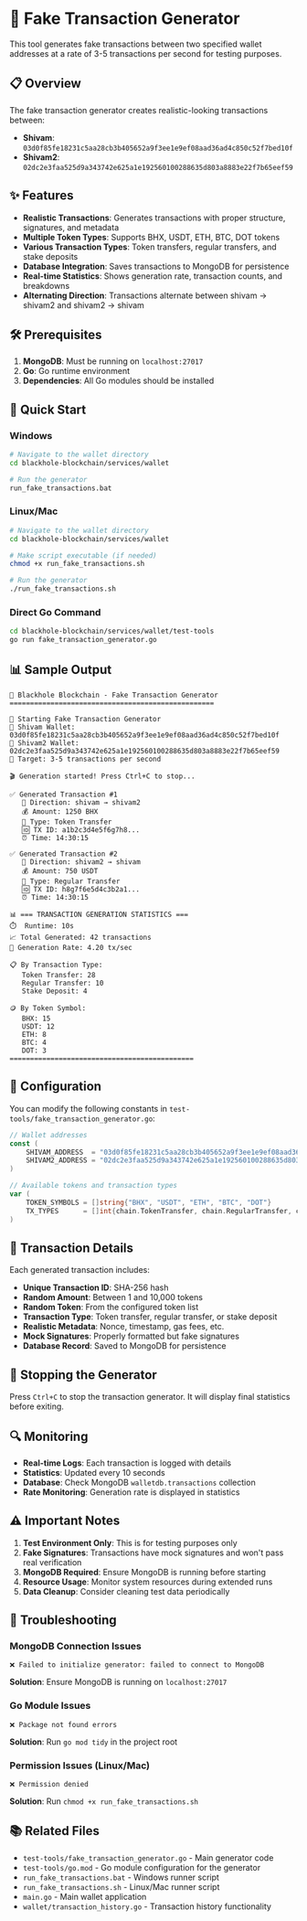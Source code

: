 # 🚀 Fake Transaction Generator

This tool generates fake transactions between two specified wallet addresses at a rate of 3-5 transactions per second for testing purposes.

## 📋 Overview

The fake transaction generator creates realistic-looking transactions between:
- **Shivam**: `03d0f85fe18231c5aa28cb3b405652a9f3ee1e9ef08aad36ad4c850c52f7bed10f`
- **Shivam2**: `02dc2e3faa525d9a343742e625a1e192560100288635d803a8883e22f7b65eef59`

## ✨ Features

- **Realistic Transactions**: Generates transactions with proper structure, signatures, and metadata
- **Multiple Token Types**: Supports BHX, USDT, ETH, BTC, DOT tokens
- **Various Transaction Types**: Token transfers, regular transfers, and stake deposits
- **Database Integration**: Saves transactions to MongoDB for persistence
- **Real-time Statistics**: Shows generation rate, transaction counts, and breakdowns
- **Alternating Direction**: Transactions alternate between shivam → shivam2 and shivam2 → shivam

## 🛠️ Prerequisites

1. **MongoDB**: Must be running on `localhost:27017`
2. **Go**: Go runtime environment
3. **Dependencies**: All Go modules should be installed

## 🚀 Quick Start

### Windows
```bash
# Navigate to the wallet directory
cd blackhole-blockchain/services/wallet

# Run the generator
run_fake_transactions.bat
```

### Linux/Mac
```bash
# Navigate to the wallet directory
cd blackhole-blockchain/services/wallet

# Make script executable (if needed)
chmod +x run_fake_transactions.sh

# Run the generator
./run_fake_transactions.sh
```

### Direct Go Command
```bash
cd blackhole-blockchain/services/wallet/test-tools
go run fake_transaction_generator.go
```

## 📊 Sample Output

```
🌌 Blackhole Blockchain - Fake Transaction Generator
==================================================

🚀 Starting Fake Transaction Generator
📍 Shivam Wallet: 03d0f85fe18231c5aa28cb3b405652a9f3ee1e9ef08aad36ad4c850c52f7bed10f
📍 Shivam2 Wallet: 02dc2e3faa525d9a343742e625a1e192560100288635d803a8883e22f7b65eef59
🎯 Target: 3-5 transactions per second

🎬 Generation started! Press Ctrl+C to stop...

✅ Generated Transaction #1
   🔄 Direction: shivam → shivam2
   💰 Amount: 1250 BHX
   📝 Type: Token Transfer
   🆔 TX ID: a1b2c3d4e5f6g7h8...
   ⏰ Time: 14:30:15

✅ Generated Transaction #2
   🔄 Direction: shivam2 → shivam
   💰 Amount: 750 USDT
   📝 Type: Regular Transfer
   🆔 TX ID: h8g7f6e5d4c3b2a1...
   ⏰ Time: 14:30:15

📊 === TRANSACTION GENERATION STATISTICS ===
⏱️  Runtime: 10s
📈 Total Generated: 42 transactions
🚀 Generation Rate: 4.20 tx/sec

📋 By Transaction Type:
   Token Transfer: 28
   Regular Transfer: 10
   Stake Deposit: 4

🪙 By Token Symbol:
   BHX: 15
   USDT: 12
   ETH: 8
   BTC: 4
   DOT: 3
=============================================
```

## 🔧 Configuration

You can modify the following constants in `test-tools/fake_transaction_generator.go`:

```go
// Wallet addresses
const (
    SHIVAM_ADDRESS  = "03d0f85fe18231c5aa28cb3b405652a9f3ee1e9ef08aad36ad4c850c52f7bed10f"
    SHIVAM2_ADDRESS = "02dc2e3faa525d9a343742e625a1e192560100288635d803a8883e22f7b65eef59"
)

// Available tokens and transaction types
var (
    TOKEN_SYMBOLS = []string{"BHX", "USDT", "ETH", "BTC", "DOT"}
    TX_TYPES      = []int{chain.TokenTransfer, chain.RegularTransfer, chain.StakeDeposit}
)
```

## 📝 Transaction Details

Each generated transaction includes:
- **Unique Transaction ID**: SHA-256 hash
- **Random Amount**: Between 1 and 10,000 tokens
- **Random Token**: From the configured token list
- **Transaction Type**: Token transfer, regular transfer, or stake deposit
- **Realistic Metadata**: Nonce, timestamp, gas fees, etc.
- **Mock Signatures**: Properly formatted but fake signatures
- **Database Record**: Saved to MongoDB for persistence

## 🛑 Stopping the Generator

Press `Ctrl+C` to stop the transaction generator. It will display final statistics before exiting.

## 🔍 Monitoring

- **Real-time Logs**: Each transaction is logged with details
- **Statistics**: Updated every 10 seconds
- **Database**: Check MongoDB `walletdb.transactions` collection
- **Rate Monitoring**: Generation rate is displayed in statistics

## ⚠️ Important Notes

1. **Test Environment Only**: This is for testing purposes only
2. **Fake Signatures**: Transactions have mock signatures and won't pass real verification
3. **MongoDB Required**: Ensure MongoDB is running before starting
4. **Resource Usage**: Monitor system resources during extended runs
5. **Data Cleanup**: Consider cleaning test data periodically

## 🐛 Troubleshooting

### MongoDB Connection Issues
```
❌ Failed to initialize generator: failed to connect to MongoDB
```
**Solution**: Ensure MongoDB is running on `localhost:27017`

### Go Module Issues
```
❌ Package not found errors
```
**Solution**: Run `go mod tidy` in the project root

### Permission Issues (Linux/Mac)
```
❌ Permission denied
```
**Solution**: Run `chmod +x run_fake_transactions.sh`

## 📚 Related Files

- `test-tools/fake_transaction_generator.go` - Main generator code
- `test-tools/go.mod` - Go module configuration for the generator
- `run_fake_transactions.bat` - Windows runner script
- `run_fake_transactions.sh` - Linux/Mac runner script
- `main.go` - Main wallet application
- `wallet/transaction_history.go` - Transaction history functionality
